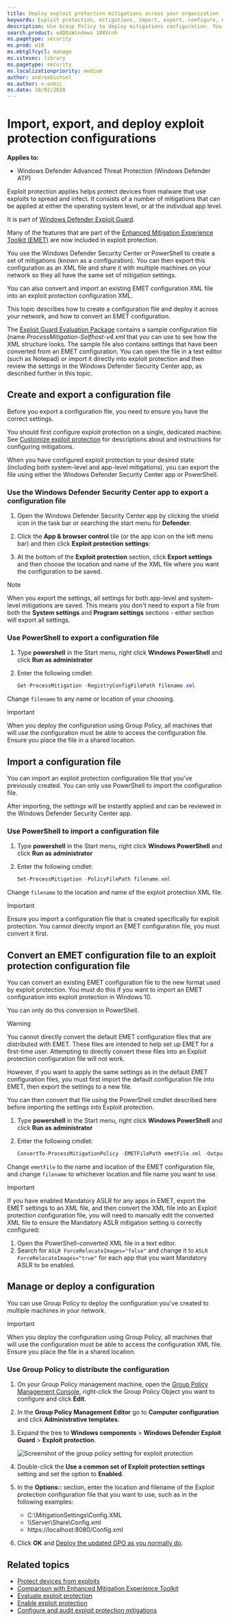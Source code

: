 ```yaml
---
title: Deploy exploit protection mitigations across your organization
keywords: Exploit protection, mitigations, import, export, configure, emet, convert, conversion, deploy, install
description: Use Group Policy to deploy mitigations configuration. You can also convert an existing EMET configuration and import it as an Exploit protection configuration.
search.product: eADQiWindows 10XVcnh
ms.pagetype: security
ms.prod: w10
ms.mktglfcycl: manage
ms.sitesec: library
ms.pagetype: security
ms.localizationpriority: medium
author: andreabichsel
ms.author: v-anbic
ms.date: 10/02/2018
---
```


# Import, export, and deploy exploit protection configurations

**Applies to:**

- Windows Defender Advanced Threat Protection (Windows Defender ATP)

Exploit protection applies helps protect devices from malware that use exploits to spread and infect. It consists of a number of mitigations that can be applied at either the operating system level, or at the individual app level.

It is part of [Windows Defender Exploit Guard](windows-defender-exploit-guard.md).

Many of the features that are part of the [Enhanced Mitigation Experience Toolkit (EMET)](https://technet.microsoft.com/en-us/security/jj653751) are now included in exploit protection. 

You use the Windows Defender Security Center or PowerShell to create a set of mitigations (known as a configuration). You can then export this configuration as an XML file and share it with multiple machines on your network so they all have the same set of mitigation settings.

You can also convert and import an existing EMET configuration XML file into an exploit protection configuration XML.

This topic describes how to create a configuration file and deploy it across your network, and how to convert an EMET configuration.

The [Exploit Guard Evaluation Package](https://aka.ms/mp7z2w) contains a sample configuration file (name *ProcessMitigation-Selfhost-v4.xml* that you can use to see how the XML structure looks. The sample file also contains settings that have been converted from an EMET configuration. You can open the file in a text editor (such as Notepad) or import it directly into exploit protection and then review the settings in the Windows Defender Security Center app, as described further in this topic.

## Create and export a configuration file

Before you export a configuration file, you need to ensure you have the correct settings.

You should first configure exploit protection on a single, dedicated machine. See [Customize exploit protection](customize-exploit-protection.md) for descriptions about and instructions for configuring mitigations.

When you have configured exploit protection to your desired state (including both system-level and app-level mitigations), you can export the file using either the Windows Defender Security Center app or PowerShell.

### Use the Windows Defender Security Center app to export a configuration file

1. Open the Windows Defender Security Center app by clicking the shield icon in the task bar or searching the start menu for **Defender**.

2. Click the **App & browser control** tile (or the app icon on the left menu bar) and then click **Exploit protection settings**:
            
3. At the bottom of the **Exploit protection** section, click **Export settings** and then choose the location and name of the XML file where you want the configuration to be saved.

>[!NOTE]
>When you export the settings, all settings for both app-level and system-level mitigations are saved. This means you don't need to export a file from both the **System settings** and **Program settings** sections - either section will export all settings.

### Use PowerShell to export a configuration file

1. Type **powershell** in the Start menu, right click **Windows PowerShell** and click **Run as administrator**
2. Enter the following cmdlet:

    ```PowerShell
    Get-ProcessMitigation -RegistryConfigFilePath filename.xml 
    ```

Change `filename` to any name or location of your choosing.

> [!IMPORTANT]
> When you deploy the configuration using Group Policy, all machines that will use the configuration must be able to access the configuration file. Ensure you place the file in a shared location. 

## Import a configuration file

You can import an exploit protection configuration file that you've previously created. You can only use PowerShell to import the configuration file.

After importing, the settings will be instantly applied and can be reviewed in the Windows Defender Security Center app.

### Use PowerShell to import a configuration file


1. Type **powershell** in the Start menu, right click **Windows PowerShell** and click **Run as administrator**
2. Enter the following cmdlet:

    ```PowerShell
    Set-ProcessMitigation -PolicyFilePath filename.xml 
    ```

Change `filename` to the location and name of the exploit protection XML file.

>[!IMPORTANT]
>
>Ensure you import a configuration file that is created specifically for exploit protection. You cannot directly import an EMET configuration file, you must convert it first.


## Convert an EMET configuration file to an exploit protection configuration file

You can convert an existing EMET configuration file to the new format used by exploit protection. You must do this if you want to import an EMET configuration into exploit protection in Windows 10.

You can only do this conversion in PowerShell.

>[!WARNING]
>
>You cannot directly convert the default EMET configuration files that are distributed with EMET. These files are intended to help set up EMET for a first-time user. Attempting to directly convert these files into an Exploit protection configuration file will not work.
>
>However, if you want to apply the same settings as in the default EMET configuration files, you must first import the default configuration file into EMET, then export the settings to a new file. 
>
>You can then convert that file using the PowerShell cmdlet described here before importing the settings into Exploit protection.


1. Type **powershell** in the Start menu, right click **Windows PowerShell** and click **Run as administrator**
2. Enter the following cmdlet:

    ```PowerShell
    ConvertTo-ProcessMitigationPolicy -EMETFilePath emetFile.xml -OutputFilePath filename.xml
    ```

Change `emetFile` to the name and location of the EMET configuration file, and change `filename` to whichever location and file name you want to use.

>[!IMPORTANT]
>
>If you have enabled Mandatory ASLR for any apps in EMET, export the EMET settings to an XML file, and then convert the XML file into an Exploit protection configuration file, you will need to manually edit the converted XML file to ensure the Mandatory ASLR mitigation setting is correctly configured:
>
> 1. Open the PowerShell-converted XML file in a text editor.
> 2. Search for `ASLR ForceRelocateImages="false"` and change it to `ASLR ForceRelocateImages="true"` for each app that you want Mandatory ASLR to be enabled.


## Manage or deploy a configuration

You can use Group Policy to deploy the configuration you've created to multiple machines in your network.

> [!IMPORTANT]
> When you deploy the configuration using Group Policy, all machines that will use the configuration must be able to access the configuration XML file. Ensure you place the file in a shared location. 

### Use Group Policy to distribute the configuration

1.  On your Group Policy management machine, open the [Group Policy Management Console](https://technet.microsoft.com/library/cc731212.aspx), right-click the Group Policy Object you want to configure and click **Edit**.

3.  In the **Group Policy Management Editor** go to **Computer configuration** and click **Administrative templates**.

5.  Expand the tree to **Windows components** > **Windows Defender Exploit Guard** > **Exploit protection**.

    ![Screenshot of the group policy setting for exploit protection](images/exp-prot-gp.png)

6. Double-click the **Use a common set of Exploit protection settings** setting and set the option to **Enabled**. 

7. In the **Options::** section, enter the location and filename of the Exploit protection configuration file that you want to use, such as in the following examples:
    - C:\MitigationSettings\Config.XML
    -  \\\Server\Share\Config.xml
    -  https://localhost:8080/Config.xml

8. Click **OK** and [Deploy the updated GPO as you normally do](https://msdn.microsoft.com/en-us/library/ee663280(v=vs.85).aspx). 


## Related topics

- [Protect devices from exploits](exploit-protection-exploit-guard.md)
- [Comparison with Enhanced Mitigation Experience Toolkit](emet-exploit-protection-exploit-guard.md)
- [Evaluate exploit protection](evaluate-exploit-protection.md)
- [Enable exploit protection](enable-exploit-protection.md)
- [Configure and audit exploit protection mitigations](customize-exploit-protection.md)
